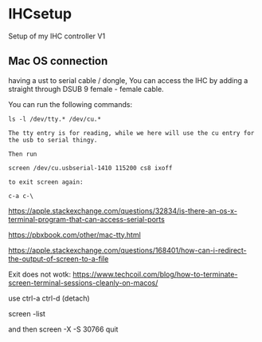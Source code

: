 # IHCsetup
Setup of my IHC controller V1



## Mac OS connection
having a ust to serial cable / dongle, You can access the IHC by adding a straight through DSUB 9 female - female cable.

You can run the following commands:


```
ls -l /dev/tty.* /dev/cu.*

The tty entry is for reading, while we here will use the cu entry for the usb to serial thingy.

Then run 

screen /dev/cu.usbserial-1410 115200 cs8 ixoff

to exit screen again:

c-a c-\
``` 
https://apple.stackexchange.com/questions/32834/is-there-an-os-x-terminal-program-that-can-access-serial-ports

https://pbxbook.com/other/mac-tty.html

https://apple.stackexchange.com/questions/168401/how-can-i-redirect-the-output-of-screen-to-a-file



Exit does not wotk: https://www.techcoil.com/blog/how-to-terminate-screen-terminal-sessions-cleanly-on-macos/

use ctrl-a ctrl-d (detach)

screen -list

and then 
screen -X -S 30766 quit
